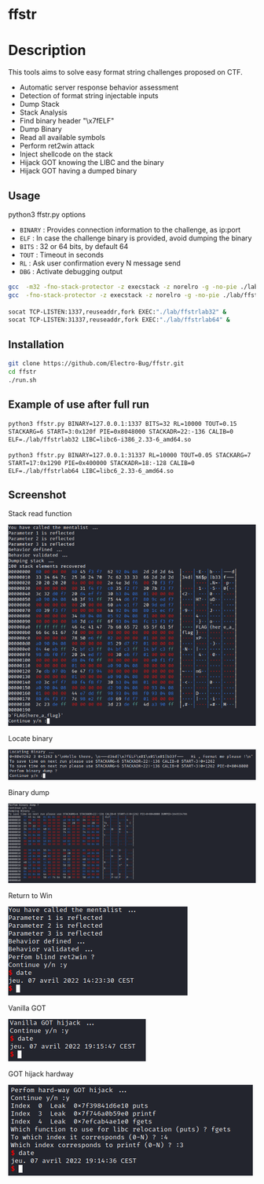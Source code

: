 # ffstr

# Description

This tools aims to solve easy format string challenges proposed on CTF.

- Automatic server response behavior assessment
- Detection of format string injectable inputs
- Dump Stack
- Stack Analysis
- Find binary header "\x7fELF"
- Dump Binary
- Read all available symbols
- Perform ret2win attack
- Inject shellcode on the stack
- Hijack GOT knowing the LIBC and the binary
- Hijack GOT having a dumped binary


## Usage

python3 ffstr.py options

 - ``BINARY`` : Provides connection information to the challenge, as ip:port
 - ``ELF``    : In case the challenge binary is provided, avoid dumping the binary
 - ``BITS``   : 32 or 64 bits, by default 64
 - ``TOUT``   : Timeout in seconds
 - ``RL``     : Ask user confirmation every N message send
 - ``DBG``    : Activate debugging output

 ```bash
gcc  -m32 -fno-stack-protector -z execstack -z norelro -g -no-pie ./lab/ffstr.c -o ./lab/ffstrlab32
gcc  -fno-stack-protector -z execstack -z norelro -g -no-pie ./lab/ffstr.c -o ./lab/ffstrlab64

socat TCP-LISTEN:1337,reuseaddr,fork EXEC:"./lab/ffstrlab32" &
socat TCP-LISTEN:31337,reuseaddr,fork EXEC:"./lab/ffstrlab64" &
```

## Installation

```bash
git clone https://github.com/Electro-Bug/ffstr.git
cd ffstr
./run.sh
```

## Example of use after full run

```
python3 ffstr.py BINARY=127.0.0.1:1337 BITS=32 RL=10000 TOUT=0.15 STACKARG=6 START=3:0x120f PIE=0x8048000 STACKADR=22:-136 CALIB=0 ELF=./lab/ffstrlab32 LIBC=libc6-i386_2.33-6_amd64.so

python3 ffstr.py BINARY=127.0.0.1:31337 RL=10000 TOUT=0.05 STACKARG=7 START=17:0x1290 PIE=0x400000 STACKADR=18:-128 CALIB=0 ELF=./lab/ffstrlab64 LIBC=libc6_2.33-6_amd64.so

```
## Screenshot

Stack read function

![Alltext](./img/stack-read.png)

Locate binary

![Alltext](./img/locate-binary.png)

Binary dump

![Alltext](./img/binary-dump.png)

Return to Win

![Alltext](./img/ret2win.png)

Vanilla GOT

![Alltext](./img/GOT-Vanilla.png)

GOT hijack hardway

![Alltext](./img/GOT-hardway.png)

